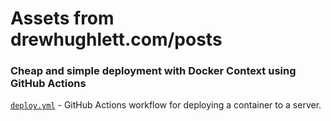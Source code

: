 # Assets from drewhughlett.com/posts

### Cheap and simple deployment with Docker Context using GitHub Actions

[`deploy.yml`](./posts/cheap-simple-deployment/.github/workflows/deploy.yml) -  GitHub Actions workflow for deploying a container to a server.
